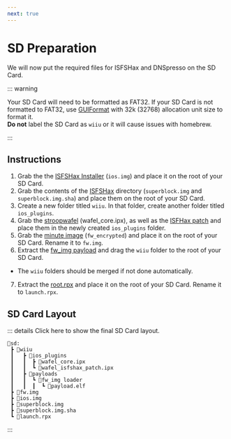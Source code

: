 ```yaml
---
next: true
---
```


# SD Preparation

We will now put the required files for ISFSHax and DNSpresso on the SD Card.

::: warning

Your SD Card will need to be formatted as FAT32. If your SD Card is not formatted to FAT32, use [GUIFormat](http://ridgecrop.co.uk/index.htm?guiformat.htm) with 32k (32768) allocation unit size to format it.  
**Do not** label the SD Card as `wiiu` or it will cause issues with homebrew.

:::

## Instructions

1. Grab the the [ISFSHax Installer](https://github.com/isfshax/isfshax_installer/releases) (`ios.img`) and place it on the root of your SD Card.
2. Grab the contents of the [ISFSHax](https://github.com/isfshax/isfshax/releases) directory (`superblock.img` and `superblock.img.sha`) and place them on the root of your SD Card.
3. Create a new folder titled `wiiu`. In that folder, create another folder titled `ios_plugins`.
4. Grab the [stroopwafel](https://github.com/jan-hofmeier/stroopwafel/releases) (wafel_core.ipx), as well as the [ISFHax patch](https://github.com/isfshax/wafel_isfshax_patch/releases) and place them in the newly created `ios_plugins` folder.
5. Grab the [minute image](https://github.com/jan-hofmeier/minute_minute/releases) (`fw_encrypted`) and place it on the root of your SD Card. Rename it to `fw.img`.
6. Extract the [fw_img payload](https://github.com/wiiu-env/fw_img_payload/releases) and drag the `wiiu` folder to the root of your SD Card.
 - The `wiiu` folders should be merged if not done automatically.
7. Extract the [root.rpx](https://github.com/wiiu-env/PayloadFromRPX/releases) and place it on the root of your SD Card. Rename it to `launch.rpx`.

## SD Card Layout

::: details Click here to show the final SD Card layout.

```
💾sd:
 ┣ 📂wiiu
 ┃   ┣ 📂ios_plugins
 ┃   ┃  ┣ 📜wafel_core.ipx
 ┃   ┃  ┗ 📜wafel_isfshax_patch.ipx
 ┃   ┣ 📂payloads
 ┃   ┃  ┗ 📂fw_img loader
 ┃   ┃  ┃  ┗ 📜payload.elf
 ┣ 📜fw.img
 ┣ 📜ios.img
 ┣ 📜superblock.img
 ┣ 📜superblock.img.sha
 ┗ 📜launch.rpx
```

:::
